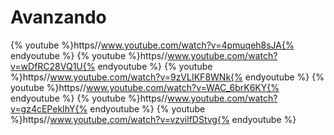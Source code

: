 
# Avanzando

{% youtube %}https//www.youtube.com/watch?v=4pmuqeh8sJA{% endyoutube %}
{% youtube %}https//www.youtube.com/watch?v=wDfRC28VQ1U{% endyoutube %}
{% youtube %}https//www.youtube.com/watch?v=9zVLIKF8WNk{% endyoutube %}
{% youtube %}https//www.youtube.com/watch?v=WAC_6brK6KY{% endyoutube %}
{% youtube %}https//www.youtube.com/watch?v=gz4cEPekIhY{% endyoutube %}
{% youtube %}https//www.youtube.com/watch?v=vzvilfDStvg{% endyoutube %}







